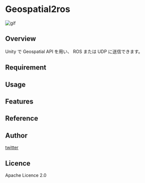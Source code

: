 # Geospatial2ros

![gif](https://github.com/devemin/Geospatial2ros/blob/main/images/top.gif)

## Overview

Unity で Geospatial API を用い、 ROS または UDP に送信できます。

## Requirement

## Usage

## Features

## Reference

## Author

[twitter](https://twitter.com/devemin)

## Licence

Apache Licence 2.0

